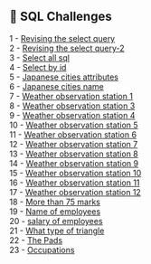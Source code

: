 ## 🎯 SQL Challenges

1 - [Revising the select query](https://github.com/danipishinin/HackerRank/blob/main/sql/revising-the-select-query.md) </br >
2 - [Revising the select query-2](https://github.com/danipishinin/HackerRank/blob/main/sql/revising-the-select-query-2.md) </br >
3 - [Select all sql](https://github.com/danipishinin/HackerRank/blob/main/sql/select-all-sql.md) </br >
4 - [Select by id](https://github.com/danipishinin/HackerRank/blob/main/sql/select-by-id.md) </br >
5 - [Japanese cities attributes](https://github.com/danipishinin/HackerRank/blob/main/sql/japanese-cities-attributes.md) </br >
6 - [Japanese cities name](https://github.com/danipishinin/HackerRank/blob/main/sql/japanese-cities-name.md) </br >
7 - [Weather observation station 1](https://github.com/danipishinin/HackerRank/blob/main/sql/weather-observation-station-1.md) </br >
8 - [Weather observation station 3](https://github.com/danipishinin/HackerRank/blob/main/sql/weather-observation-station-3.md) </br >
9 - [Weather observation station 4](https://github.com/danipishinin/HackerRank/blob/main/sql/weather-observation-station-4.md) </br >
10 - [Weather observation station 5](https://github.com/danipishinin/HackerRank/blob/main/sql/weather-observation-station-5.md) </br >
11 - [Weather observation station 6](https://github.com/danipishinin/HackerRank/blob/main/sql/weather-observation-station-6.md) </br >
12 - [Weather observation station 7](https://github.com/danipishinin/HackerRank/blob/main/sql/weather-observation-station-7.md) </br >
13 - [Weather observation station 8](https://github.com/danipishinin/HackerRank/blob/main/sql/weather-observation-station-8.md) </br >
14 - [Weather observation station 9](https://github.com/danipishinin/HackerRank/blob/main/sql/weather-observation-station-9.md) </br >
15 - [Weather observation station 10](https://github.com/danipishinin/HackerRank/blob/main/sql/weather-observation-station-10.md) </br >
16 - [Weather observation station 11](https://github.com/danipishinin/HackerRank/blob/main/sql/weather-observation-station-11.md) </br >
17 - [Weather observation station 12](https://github.com/danipishinin/HackerRank/blob/main/sql/weather-observation-station-12.md) </br >
18 - [More than 75 marks](https://github.com/danipishinin/HackerRank/blob/main/sql/more-than-75-marks.md) </br >
19 - [Name of employees](https://github.com/danipishinin/HackerRank/blob/main/sql/name-of-employees.md) </br >
20 - [salary of employees](https://github.com/danipishinin/HackerRank/blob/main/sql/salary-of-employees.md) </br >
21 - [What type of triangle](https://github.com/danipishinin/HackerRank/blob/main/sql/what-type-of-triangle.md) </br >
22 - [The Pads](https://github.com/danipishinin/HackerRank/blob/main/sql/the-pads.md) </br >
23 - [Occupations](https://github.com/danipishinin/HackerRank/blob/main/sql/occupations.md) </br >